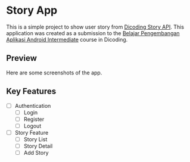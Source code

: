 # Story App

This is a simple project to show user story from [Dicoding Story API](https://story-api.dicoding.dev/v1/). This application was created as a submission to the [Belajar Pengembangan Aplikasi Android Intermediate](https://www.dicoding.com/academies/352/) course in Dicoding.

## Preview

Here are some screenshots of the app.

## Key Features

- [ ] Authentication
  - [ ] Login
  - [ ] Register
  - [ ] Logout
- [ ] Story Feature
  - [ ] Story List
  - [ ] Story Detail
  - [ ] Add Story